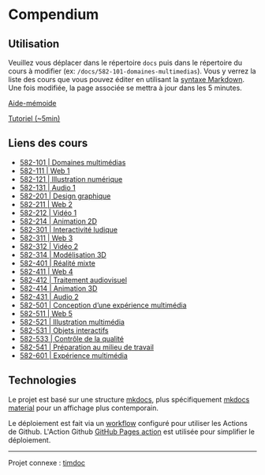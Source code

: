 # Compendium

## Utilisation

Veuillez vous déplacer dans le répertoire `docs` puis dans le répertoire du cours à modifier (ex: `/docs/582-101-domaines-multimedias`). Vous y verrez la liste des cours que vous pouvez éditer en utilisant la [syntaxe Markdown](https://tim-montmorency.com/compendium/aide-memoire). Une fois modifiée, la page associée se mettra à jour dans les 5 minutes.

[Aide-mémoide](https://tim-montmorency.com/compendium/aide-memoire)

[Tutoriel (~5min)](http://www.youtube.com/watch?v=_UaFiCyzAQY)

## Liens des cours

* [582-101 | Domaines multimédias](https://tim-montmorency.com/compendium/582-101–domaines-multimedias)
* [582-111 | Web 1](https://tim-montmorency.com/compendium/582-111–web1)
* [582-121 | Illustration numérique](https://tim-montmorency.com/compendium/582-121–illustration-numerique)
* [582-131 | Audio 1](https://tim-montmorency.com/compendium/582-131–audio1)
* [582-201 | Design graphique](https://tim-montmorency.com/compendium/582-201–design-graphique)
* [582-211 | Web 2](https://tim-montmorency.com/compendium/582-211-web2)
* [582-212 | Vidéo 1](https://tim-montmorency.com/compendium/582-212-video1)
* [582-214 | Animation 2D](https://tim-montmorency.com/compendium/582-214–animation2d)
* [582-301 | Interactivité ludique](https://tim-montmorency.com/compendium/582-301-interactivite-ludique)
* [582-311 | Web 3](https://tim-montmorency.com/compendium/582-311-web3)
* [582-312 | Vidéo 2](https://tim-montmorency.com/compendium/582-312–video2)
* [582-314 | Modélisation 3D](https://tim-montmorency.com/compendium/582-314–modelisation3d)
* [582-401 | Réalité mixte](https://tim-montmorency.com/compendium/582-401-realite-mixte)
* [582-411 | Web 4](https://tim-montmorency.com/compendium/582-411-web4)
* [582-412 | Traitement audiovisuel](https://tim-montmorency.com/compendium/582-412–traitement-audiovisuel)
* [582-414 | Animation 3D](https://tim-montmorency.com/compendium/582-414–animation3d)
* [582-431 | Audio 2](https://tim-montmorency.com/compendium/582-431–audio2)
* [582-501 | Conception d’une expérience multimédia](https://tim-montmorency.com/compendium/582-501–conception-experience-multimedia)
* [582-511 | Web 5](https://tim-montmorency.com/compendium/582-511–web5)
* [582-521 | Illustration multimédia](https://tim-montmorency.com/compendium/582-521–installation-multimedia)
* [582-531 | Objets interactifs](https://tim-montmorency.com/compendium/582-531–objets-interactifs)
* [582-533 | Contrôle de la qualité](https://tim-montmorency.com/compendium/582-533-controle-qualite)
* [582-541 | Préparation au milieu de travail](https://tim-montmorency.com/compendium/582-541–preparation-milieu-travail)
* [582-601 | Expérience multimédia](https://tim-montmorency.com/compendium/582-601–experience-multimedia)

## Technologies

Le projet est basé sur une structure [mkdocs](https://www.mkdocs.org/), plus spécifiquement [mkdocs material](https://squidfunk.github.io/mkdocs-material/reference/) pour un affichage plus contemporain.

Le déploiement est fait via un [workflow](https://github.com/tim-montmorency/compendium/blob/main/.github/workflows/main.yml) configuré pour utiliser les Actions de Github. L'Action Github [GitHub Pages action](https://github.com/marketplace/actions/github-pages-action) est utilisée pour simplifier le déploiement.

---

Projet connexe : [timdoc](https://github.com/tim-montmorency/timdoc)
